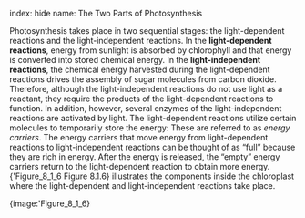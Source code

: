 index: hide
name: The Two Parts of Photosynthesis

Photosynthesis takes place in two sequential stages: the light-dependent reactions and the light-independent reactions. In the  **light-dependent reactions**, energy from sunlight is absorbed by chlorophyll and that energy is converted into stored chemical energy. In the  **light-independent reactions**, the chemical energy harvested during the light-dependent reactions drives the assembly of sugar molecules from carbon dioxide. Therefore, although the light-independent reactions do not use light as a reactant, they require the products of the light-dependent reactions to function. In addition, however, several enzymes of the light-independent reactions are activated by light. The light-dependent reactions utilize certain molecules to temporarily store the energy: These are referred to as  *energy carriers*. The energy carriers that move energy from light-dependent reactions to light-independent reactions can be thought of as “full” because they are rich in energy. After the energy is released, the “empty” energy carriers return to the light-dependent reaction to obtain more energy. {'Figure_8_1_6 Figure 8.1.6} illustrates the components inside the chloroplast where the light-dependent and light-independent reactions take place.


{image:'Figure_8_1_6}
        
